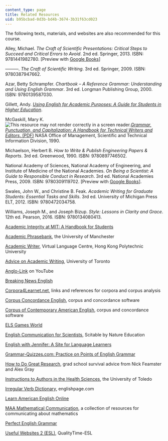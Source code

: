 ```yaml
---
content_type: page
title: Related Resources
uid: b95bcbad-0d3b-bd4b-3674-3b31f63cd023
---
```


The following texts, materials, and websites are also recommended for this course.

Alley, Michael. _The Craft of Scientific Presentations: Critical Steps to Succeed and Critical Errors to Avoid_. 2nd ed. Springer, 2013. ISBN: 9781441982780. \[Preview with [Google Books](http://books.google.com/books?id=ZQXK-rEkYgIC&pg=PAfrontcover)\]

———. _The Craft of Scientific Writing_. 3rd ed. Springer, 2009. ISBN: 9780387947662.

Azar, Betty Schrampfer. _Chartbook –_ __A Reference Grammar:_ Understanding and Using English Grammar_. 3rd ed. Longman Publishing Group, 2000. ISBN: 9780139587030.

Gillett, Andy. [_Using English for Academic Purposes: A Guide for Students in Higher Education_](http://www.uefap.com/).

McGaskill, Mary K. ![This resource may not render correctly in a screen reader.](/images/inacessible.gif)[_Grammar, Punctuation, and Capitalization: A Handbook for Technical Writers and Editors_. (PDF)](https://ntrs.nasa.gov/archive/nasa/casi.ntrs.nasa.gov/19900017394.pdf) NASA Office of Management, Scientific and Technical Information Division, 1990.

Michaelson, Herbert B. _How to Write & Publish Engineering Papers & Reports_. 3rd ed. Greenwood, 1990. ISBN: 9780897746502.

National Academy of Sciences, National Academy of Engineering, and Institute of Medicine of the National Academies. _On Being a Scientist: A Guide to Responsible Conduct in Research_. 3rd ed. National Academies Press, 2009. ISBN: 9780309119702. \[Preview with [Google Books](http://books.google.com/books?id=-vtjAgAAQBAJ&pg=PAfrontcover)\].

Swales, John W., and Christine B. Feak. _Academic Writing for Graduate Students: Essential Tasks and Skills_. 3rd ed. University of Michigan Press ELT, 2012. ISBN: 9780472034758.

Williams, Joseph M., and Joseph Bizup. _Style: Lessons in Clarity and Grace_. 12th ed. Pearson, 2016. ISBN: 9780134080413.

[Academic Integrity at MIT: A Handbook for Students](http://integrity.mit.edu/)

[Academic Phrasebank](http://www.phrasebank.manchester.ac.uk/), the University of Manchester

[Academic Writer](http://vlc.polyu.edu.hk/academicwriter/Frames/framesLanguage.htm), Virtual Language Centre, Hong Kong Polytechnic University

[Advice on Academic Writing](http://www.writing.utoronto.ca/advice), University of Toronto

[Anglo-Link](https://www.youtube.com/user/MinooAngloLink) on YouTube

[Breaking News English](http://breakingnewsenglish.com/)

[Corpora4Learnet.net](http://www.corpora4learning.net/), links and references for corpora and corpus analysis

[Corpus Concordance English](http://lextutor.ca/conc/eng/), corpus and concordance software

[Corpus of Contemporary American English](http://corpus.byu.edu/coca/), corpus and concordance software

[ELS Games World](http://www.eslgamesworld.com/)

[English Communication for Scientists](http://www.nature.com/scitable/ebooks/english-communication-for-scientists-14053993/contents), Scitable by Nature Education

[English with Jennifer: A Site for Language Learners](http://englishwithjennifer.com/)

[Grammar-Quizzes.com: Practice on Points of English Grammar](http://www.grammar-quizzes.com/)

[How to Do Great Research](https://greatresearch.org/), grad school survival advice from Nick Feamster and Alex Gray

[Instructions to Authors in the Health Sciences](http://mulford.utoledo.edu/instr/), the University of Toledo

[Irregular Verb Dictionary](http://www.englishpage.com/irregularverbs/irregularverbs.html), englishpage.com

[Learn American English Online](http://www.learnamericanenglishonline.com/?gclid=CJbipOTUlcoCFc4XHwodx)

[MAA Mathematical Communication](http://mathcomm.org/), a collection of resources for communicating about mathematics

[Perfect English Grammar](http://www.perfect-english-grammar.com/)

[Useful Websites 2 (ESL)](http://www.qualitytime-esl.com/spip.php?article102), QualityTime-ESL